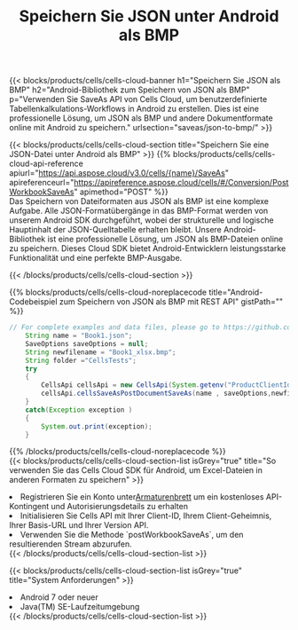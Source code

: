 ﻿---
title:  Speichern Sie JSON unter Android als BMP
description:  Verwendung des Aspose.Cells Cloud SDK für Android zum Speichern der JSON-Formatdatei als BMP-Formatdatei.
kwords: Excel, Save JSON as BMP, REST, Android
howto: How to save JSON as BMP using Aspose.Cells Cloud Android library.
---
{{< blocks/products/cells/cells-cloud-banner h1="Speichern Sie JSON als BMP" h2="Android-Bibliothek zum Speichern von JSON als BMP" p="Verwenden Sie SaveAs API von Cells Cloud, um benutzerdefinierte Tabellenkalkulations-Workflows in Android zu erstellen. Dies ist eine professionelle Lösung, um JSON als BMP und andere Dokumentformate online mit Android zu speichern." urlsection="saveas/json-to-bmp/" >}}

{{< blocks/products/cells/cells-cloud-section title="Speichern Sie eine JSON-Datei unter Android als BMP" >}}
{{% blocks/products/cells/cells-cloud-api-reference apiurl="https://api.aspose.cloud/v3.0/cells/{name}/SaveAs" apireferenceurl="https://apireference.aspose.cloud/cells/#/Conversion/PostWorkbookSaveAs" apimethod="POST" %}}
<br/>
Das Speichern von Dateiformaten aus JSON als BMP ist eine komplexe Aufgabe. Alle JSON-Formatübergänge in das BMP-Format werden von unserem Android SDK durchgeführt, wobei der strukturelle und logische Hauptinhalt der JSON-Quelltabelle erhalten bleibt. Unsere Android-Bibliothek ist eine professionelle Lösung, um JSON als BMP-Dateien online zu speichern. Dieses Cloud SDK bietet Android-Entwicklern leistungsstarke Funktionalität und eine perfekte BMP-Ausgabe.

{{< /blocks/products/cells/cells-cloud-section >}}

{{% blocks/products/cells/cells-cloud-noreplacecode title="Android-Codebeispiel zum Speichern von JSON als BMP mit REST API" gistPath="" %}}
  
```java
// For complete examples and data files, please go to https://github.com/aspose-cells-cloud/aspose-cells-cloud-android/
    String name = "Book1.json";
    SaveOptions saveOptions = null;
    String newfilename = "Book1_xlsx.bmp";
    String folder ="CellsTests";
    try
    {
        CellsApi cellsApi = new CellsApi(System.getenv("ProductClientId"), System.getenv("ProductClientSecret"));
        cellsApi.cellsSaveAsPostDocumentSaveAs(name , saveOptions,newfilename,false,false,folder,null,null,null,true);                       
    }
    catch(Exception exception )
    {
        System.out.print(exception);
    }
```
  
{{% /blocks/products/cells/cells-cloud-noreplacecode %}}
<br/>
{{< blocks/products/cells/cells-cloud-section-list isGrey="true" title="So verwenden Sie das Cells Cloud SDK für Android, um Excel-Dateien in anderen Formaten zu speichern" >}}
<li> Registrieren Sie ein Konto unter<a href="https://dashboard.aspose.cloud/">Armaturenbrett</a> um ein kostenloses API-Kontingent und Autorisierungsdetails zu erhalten</li>
<li>Initialisieren Sie Cells API mit Ihrer Client-ID, Ihrem Client-Geheimnis, Ihrer Basis-URL und Ihrer Version API.</li>
<li>Verwenden Sie die Methode `postWorkbookSaveAs`, um den resultierenden Stream abzurufen.</li>
{{< /blocks/products/cells/cells-cloud-section-list >}}

{{< blocks/products/cells/cells-cloud-section-list isGrey="true" title="System Anforderungen" >}}
<li>Android 7 oder neuer</li>
<li>Java(TM) SE-Laufzeitumgebung</li>
{{< /blocks/products/cells/cells-cloud-section-list >}}
